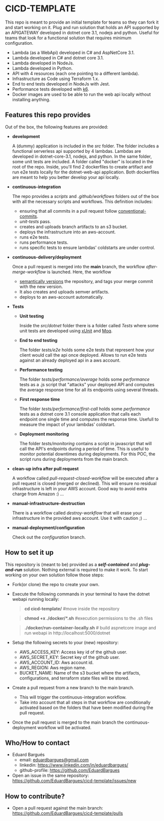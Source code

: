 # CICD-TEMPLATE

This repo is meant to provide an initial template for teams so they can fork it and start working on it. Plug and run solution that holds an API supported by an APIGATEWAY developed in dotnet core 3.1, nodejs and python. Useful for teams that look for a functional solution that requires minimum configuration.

- Lambda (as a WebApi) developed in C# and AspNetCore 3.1.
- Lambda developed in C# and dotnet core 3.1.
- Lambda developed in NodeJs.
- Lambda developed in Python.
- API with 4 resources (each one pointing to a different lambda).
- Infrastructure as Code using Terraform 1.x.
- End to end tests developed in NodeJs with Jest.
- Performance tests developed with [k6](https://k6.io/).
- Docker images are used to be able to run the web api locally without installing anything.

## Features this repo provides

Out of the box, the following features are provided:

- **development**

  A (dummy) application is included in the _src_ folder. The folder includes a functional serverless api supported by 4 lambdas. Lambdas are developed in dotnet-core-3.1, nodejs, and python. In the same folder, some unit tests are included. A folder called "docker" is located in the root of the repo. Inside, you'll find 2 dockerfiles to create artifact and run e2e tests locally for the dotnet-web-api application. Both dockerfiles are meant to help you better develop your api locally.

- **continuous-integration**

  The repo provides a _scripts_ and _.github/workflows_ folders out of the box with all the necessary scripts and workflows. This definition includes:

  - ensuring that all commits in a pull request follow [conventional-commits](https://www.conventionalcommits.org/en/v1.0.0/).
  - _unit-tests_ pass.
  - creates and uploads branch artifacts to an s3 bucket.
  - deploys the infrastructure into an aws-account.
  - runs e2e tests.
  - runs performance tests.
  - runs specific tests to ensure lambdas' coldstarts are under control.

- **continuous-delivery/deployment**

  Once a pull request is merged into the **main** branch, the workflow _after-merge-workflow_ is launched. Here, the workflow

  - [semantically versions](https://semver.org/) the repository, and tags your merge commit with the new version.
  - It also creates and uploads semver artifacts.
  - deploys to an aws-account automatically.

- **Tests**

  - **Unit testing**

    Inside the _src/dotnet_ folder there is a folder called _Tests_ where some unit tests are developed using [xUnit](https://xunit.net/) and [Moq](https://github.com/moq).

  - **End to end testing**

    The folder _tests/e2e_ holds some e2e tests that represent how your client would call the api once deployed. Allows to run e2e tests against an already deployed api in a aws account.

  - **Performance testing**

    The folder _tests/performance/average_ holds some _performance_ tests as a .js script that "attacks" your deployed API and computes the average response time for all its endpoints using several threads.

  - **First response time**

    The folder _tests/performance/first-call_ holds some _performance_ tests as a dotnet core 3.1 console application that calls each endpoint one single time and computes the response time. Usefull to measure the impact of your lambdas' coldstart.

  - **Deployment monitoring**

    The folder _tests/monitoring_ contains a script in javascript that will call the API's endpoints during a period of time. This is useful to monitor potential downtimes during deployments. For this POC, the script runs during deployments from the main branch.

- **clean-up infra after pull request**

  A workflow called _pull-request-closed-workflow_ will be executed after a pull request is closed (merged or declined). This will ensure no residual infrastructure is left in your AWS account. Good way to avoid extra charge from Amazon :) ...

- **manual-infrastructure-destruction**

  There is a workflow called _destroy-workflow_ that will erase your infrastructure in the provided aws account. Use it with caution ;) ...

- **manual-deployment/configuration**

  Check out the _configuration_ branch.

## How to set it up

This repository is (meant to be) provided as a **_self-contained_** and **_plug-and-run_** solution. Nothing external is required to make it work.
To start working on your own solution follow those steps:

- Fork(or clone) the repo to create your own.
- Execute the following commands in your terminal to have the dotnet webapi running locally:

  > **cd cicd-template/** #move inside the repository

  > **chmod +x ./docker/\*.sh** #execution permissions to the .sh files

  > **./docker/run-container-locally.sh** # build aspnetcore image and run webapi in http://localhost:5000/dotnet

- Setup the following secrets to your (new) repository:

  - AWS_ACCESS_KEY: Access key id of the github user.
  - AWS_SECRET_KEY: Secret key of the github user.
  - AWS_ACCOUNT_ID: Aws account id.
  - AWS_REGION: Aws region name.
  - BUCKET_NAME: Name of the s3 bucket where the artifacts, configurations, and terraform state files will be stored.

- Create a pull request from a new branch to the main branch.

  - This will trigger the continuous-integration workflow.
  - Take into account that all steps in that workflow are conditionally activated based on the folders that have been modified during the pull request.

- Once the pull request is merged to the main branch the continuous-deployment workflow will be activated.

## Who/How to contact

- Eduard Bargués
  - email: eduardbargues@gmail.com
  - linkedin: https://www.linkedin.com/in/eduardbargues/
  - github-profile: https://github.com/EduardBargues
- Open an issue in the same repository: https://github.com/EduardBargues/cicd-template/issues/new

## How to contribute?

- Open a pull request against the main branch: https://github.com/EduardBargues/cicd-template/pulls
